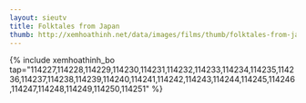 ```yaml
---
layout: sieutv
title: Folktales from Japan
thumb: http://xemhoathinh.net/data/images/films/thumb/folktales-from-japan-folktales-from-japan-2012.jpg
---
```

{% include xemhoathinh_bo tap="114227,114228,114229,114230,114231,114232,114233,114234,114235,114236,114237,114238,114239,114240,114241,114242,114243,114244,114245,114246,114247,114248,114249,114250,114251" %} 

